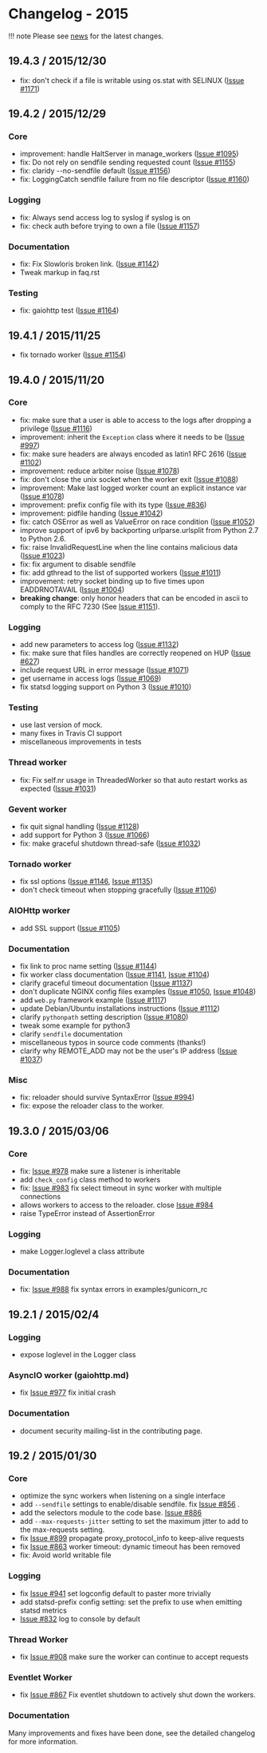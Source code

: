 <span id="news-2015"></span>
# Changelog - 2015

!!! note
    Please see [news](news.md) for the latest changes.


## 19.4.3 / 2015/12/30

- fix: don't check if a file is writable using os.stat with SELINUX ([Issue #1171](https://github.com/benoitc/gunicorn/issues/1171))

## 19.4.2 / 2015/12/29

### Core

- improvement: handle HaltServer in manage_workers ([Issue #1095](https://github.com/benoitc/gunicorn/issues/1095))
- fix: Do not rely on sendfile sending requested count ([Issue #1155](https://github.com/benoitc/gunicorn/issues/1155))
- fix: claridy --no-sendfile default ([Issue #1156](https://github.com/benoitc/gunicorn/issues/1156))
- fix: LoggingCatch sendfile failure from no file descriptor ([Issue #1160](https://github.com/benoitc/gunicorn/issues/1160))

### Logging

- fix: Always send access log to syslog if syslog is on
- fix: check auth before trying to own a file ([Issue #1157](https://github.com/benoitc/gunicorn/issues/1157))


### Documentation

- fix: Fix Slowloris broken link. ([Issue #1142](https://github.com/benoitc/gunicorn/issues/1142))
- Tweak markup in faq.rst

### Testing

- fix: gaiohttp test ([Issue #1164](https://github.com/benoitc/gunicorn/issues/1164))

## 19.4.1 / 2015/11/25

- fix tornado worker ([Issue #1154](https://github.com/benoitc/gunicorn/issues/1154))

## 19.4.0 / 2015/11/20

### Core

- fix: make sure that a user is able to access to the logs after dropping a
  privilege ([Issue #1116](https://github.com/benoitc/gunicorn/issues/1116))
- improvement: inherit the `Exception` class where it needs to be ([Issue #997](https://github.com/benoitc/gunicorn/issues/997))
- fix: make sure headers are always encoded as latin1 RFC 2616 ([Issue #1102](https://github.com/benoitc/gunicorn/issues/1102))
- improvement: reduce arbiter noise ([Issue #1078](https://github.com/benoitc/gunicorn/issues/1078))
- fix: don't close the unix socket when the worker exit ([Issue #1088](https://github.com/benoitc/gunicorn/issues/1088))
- improvement: Make last logged worker count an explicit instance var ([Issue #1078](https://github.com/benoitc/gunicorn/issues/1078))
- improvement: prefix config file with its type ([Issue #836](https://github.com/benoitc/gunicorn/issues/836))
- improvement: pidfile handing ([Issue #1042](https://github.com/benoitc/gunicorn/issues/1042))
- fix: catch OSError as well as ValueError on race condition ([Issue #1052](https://github.com/benoitc/gunicorn/issues/1052))
- improve support of ipv6 by backporting urlparse.urlsplit from Python 2.7 to
  Python 2.6.
- fix: raise InvalidRequestLine when the line contains malicious data
  ([Issue #1023](https://github.com/benoitc/gunicorn/issues/1023))
- fix: fix argument to disable sendfile
- fix: add gthread to the list of supported workers ([Issue #1011](https://github.com/benoitc/gunicorn/issues/1011))
- improvement: retry socket binding up to five times upon EADDRNOTAVAIL
  ([Issue #1004](https://github.com/benoitc/gunicorn/issues/1004))
- **breaking change**: only honor headers that can be encoded in ascii to comply to
  the RFC 7230 (See [Issue #1151](https://github.com/benoitc/gunicorn/issues/1151)).

### Logging

- add new parameters to access log ([Issue #1132](https://github.com/benoitc/gunicorn/issues/1132))
- fix: make sure that files handles are correctly reopened on HUP
  ([Issue #627](https://github.com/benoitc/gunicorn/issues/627))
- include request URL in error message ([Issue #1071](https://github.com/benoitc/gunicorn/issues/1071))
- get username in access logs ([Issue #1069](https://github.com/benoitc/gunicorn/issues/1069))
- fix statsd logging support on Python 3 ([Issue #1010](https://github.com/benoitc/gunicorn/issues/1010))

### Testing

- use last version of mock.
- many fixes in Travis CI support
- miscellaneous improvements in tests

### Thread worker

- fix: Fix self.nr usage in ThreadedWorker so that auto restart works as
  expected ([Issue #1031](https://github.com/benoitc/gunicorn/issues/1031))

### Gevent worker

- fix quit signal handling ([Issue #1128](https://github.com/benoitc/gunicorn/issues/1128))
- add support for Python 3 ([Issue #1066](https://github.com/benoitc/gunicorn/issues/1066))
- fix: make graceful shutdown thread-safe ([Issue #1032](https://github.com/benoitc/gunicorn/issues/1032))

### Tornado worker

- fix ssl options ([Issue #1146](https://github.com/benoitc/gunicorn/issues/1146), [Issue #1135](https://github.com/benoitc/gunicorn/issues/1135))
- don't check timeout when stopping gracefully ([Issue #1106](https://github.com/benoitc/gunicorn/issues/1106))

### AIOHttp worker

- add SSL support ([Issue #1105](https://github.com/benoitc/gunicorn/issues/1105))

### Documentation

- fix link to proc name setting ([Issue #1144](https://github.com/benoitc/gunicorn/issues/1144))
- fix worker class documentation ([Issue #1141](https://github.com/benoitc/gunicorn/issues/1141), [Issue #1104](https://github.com/benoitc/gunicorn/issues/1104))
- clarify graceful timeout documentation ([Issue #1137](https://github.com/benoitc/gunicorn/issues/1137))
- don't duplicate NGINX config files examples ([Issue #1050](https://github.com/benoitc/gunicorn/issues/1050), [Issue #1048](https://github.com/benoitc/gunicorn/issues/1048))
- add `web.py` framework example ([Issue #1117](https://github.com/benoitc/gunicorn/issues/1117))
- update Debian/Ubuntu installations instructions ([Issue #1112](https://github.com/benoitc/gunicorn/issues/1112))
- clarify `pythonpath` setting description ([Issue #1080](https://github.com/benoitc/gunicorn/issues/1080))
- tweak some example for python3
- clarify `sendfile` documentation
- miscellaneous typos in source code comments (thanks!)
- clarify why REMOTE_ADD may not be the user's IP address ([Issue #1037](https://github.com/benoitc/gunicorn/issues/1037))


### Misc

- fix: reloader should survive SyntaxError ([Issue #994](https://github.com/benoitc/gunicorn/issues/994))
- fix: expose the reloader class to the worker.



## 19.3.0 / 2015/03/06

### Core

- fix: [Issue #978](https://github.com/benoitc/gunicorn/issues/978) make sure a listener is inheritable
- add `check_config` class method to workers
- fix: [Issue #983](https://github.com/benoitc/gunicorn/issues/983) fix select timeout in sync worker with multiple
  connections
- allows workers to access to the reloader. close [Issue #984](https://github.com/benoitc/gunicorn/issues/984)
- raise TypeError instead of AssertionError

### Logging

- make Logger.loglevel a class attribute

### Documentation

- fix: [Issue #988](https://github.com/benoitc/gunicorn/issues/988) fix syntax errors in examples/gunicorn_rc


## 19.2.1 / 2015/02/4

### Logging

- expose loglevel in the Logger class

### AsyncIO worker (gaiohttp.md)

- fix [Issue #977](https://github.com/benoitc/gunicorn/issues/977) fix initial crash

### Documentation

- document security mailing-list in the contributing page.

## 19.2 / 2015/01/30

### Core

- optimize the sync workers when listening on a single interface
- add `--sendfile` settings to enable/disable sendfile. fix [Issue #856](https://github.com/benoitc/gunicorn/issues/856) .
- add the selectors module to the code base. [Issue #886](https://github.com/benoitc/gunicorn/issues/886)
- add `--max-requests-jitter` setting to set the maximum jitter to add to the
  max-requests setting.
- fix [Issue #899](https://github.com/benoitc/gunicorn/issues/899) propagate proxy_protocol_info to keep-alive requests
- fix [Issue #863](https://github.com/benoitc/gunicorn/issues/863) worker timeout: dynamic timeout has been removed
- fix: Avoid world writable file

### Logging

- fix [Issue #941](https://github.com/benoitc/gunicorn/issues/941)  set logconfig default to paster more trivially
- add statsd-prefix config setting: set the prefix to use when emitting statsd
  metrics
- [Issue #832](https://github.com/benoitc/gunicorn/issues/832) log to console by default

### Thread Worker

- fix [Issue #908](https://github.com/benoitc/gunicorn/issues/908) make sure the worker can continue to accept requests

### Eventlet Worker

- fix [Issue #867](https://github.com/benoitc/gunicorn/issues/867) Fix eventlet shutdown to actively shut down the workers.

### Documentation

Many improvements and fixes have been done, see the detailed changelog for
more information.
